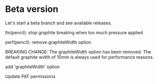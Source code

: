 # Beta version

Let's start a beta branch and see available releases.

fix(pencil): stop graphite breaking when too much pressure applied

perf(pencil): remove graphiteWidth option

BREAKING CHANGE: The graphiteWidth option has been removed.
The default graphite width of 10mm is always used for performance reasons.

add 'graphiteWidth' option

Update PAT permissions
